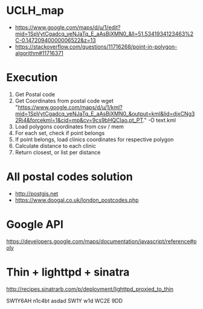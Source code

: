 # UCLH_map
- https://www.google.com/maps/d/u/1/edit?mid=1SpVytCgadcq_veNJaTq_E_aAsBjXMN0_&ll=51.5341934123463%2C-0.14720940000006522&z=13
- https://stackoverflow.com/questions/11716268/point-in-polygon-algorithm#11716371

# Execution

1. Get Postal code
2. Get Coordinates from postal code
wget "https://www.google.com/maps/d/u/1/kml?mid=1SpVytCgadcq_veNJaTq_E_aAsBjXMN0_&output=kml&lid=djxCNg32Ri4&forcekml=1&cid=mp&cv=9cs9bHQCIao.pt_PT." -O text.kml
3. Load polygons coordinates from csv / mem
4. For each set, check if point belongs
5. If point belongs, load clinics coordinates for respective polygon
6. Calculate distance to each clinic
7. Return closest, or list per distance




# All postal codes solution
- http://postgis.net
- https://www.doogal.co.uk/london_postcodes.php


# Google API

https://developers.google.com/maps/documentation/javascript/reference#poly

# Thin + lighttpd + sinatra
http://recipes.sinatrarb.com/p/deployment/lighttpd_proxied_to_thin


SW1Y6AH
n1c4bt
asdad
SW1Y
w1d
WC2E 9DD

